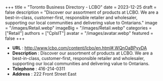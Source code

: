 +++
title = "Toronto Business Directory - LCBO"
date = 2023-12-25
draft = false
description = "Discover our assortment of products at LCBO. We are a best-in-class, customer-first, responsible retailer and wholesaler, supporting our local communities and delivering value to Ontarians."
image = "/images/Retail.webp"
imageBig = "/images/Retail.webp"
categories = ["Retail"]
authors = ["CplsIT"]
avatar = "/images/avatar.webp"
featured = false
+++


* **URL** :  http://www.lcbo.com/content/lcbo/en.html#.WQnOaBPyvDA
* **Description** : Discover our assortment of products at LCBO. We are a best-in-class, customer-first, responsible retailer and wholesaler, supporting our local communities and delivering value to Ontarians.
* **Telephone** : 416-214-0311
* **Address** : 222 Front Street East